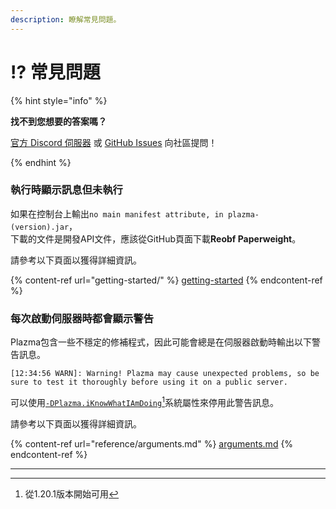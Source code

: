 ```yaml
---
description: 瞭解常見問題。
---
```


# ⁉️ 常見問題

{% hint style="info" %}

**找不到您想要的答案嗎？**

[官方 Discord 伺服器](https://discord.gg/MmfC52K8A8) 或 [GitHub Issues](https://github.com/PlazmaMC/PlazmaBukkit/issues) 向社區提問！

{% endhint %}

### 執行時顯示訊息但未執行

如果在控制台上輸出`no main manifest attribute, in plazma-(version).jar`，\
下載的文件是開發API文件，應該從GitHub頁面下載**Reobf Paperweight**。

請參考以下頁面以獲得詳細資訊。

{% content-ref url="getting-started/" %}
[getting-started](getting-started#id-2)
{% endcontent-ref %}

### 每次啟動伺服器時都會顯示警告

Plazma包含一些不穩定的修補程式，因此可能會總是在伺服器啟動時輸出以下警告訊息。

```log
[12:34:56 WARN]: Warning! Plazma may cause unexpected problems, so be sure to test it thoroughly before using it on a public server.
```

可以使用[`-DPlazma.iKnowWhatIAmDoing`](#user-content-fn-1)[^1]系統屬性來停用此警告訊息。

請參考以下頁面以獲得詳細資訊。

{% content-ref url="reference/arguments.md" %}
[arguments.md](reference/arguments.md#plazma.iknowwhatiamdoing)
{% endcontent-ref %}

***

[^1]: 從1.20.1版本開始可用
